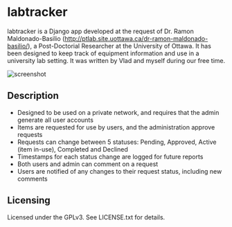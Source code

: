 labtracker
===========

labtracker is a Django app developed at the request of Dr. Ramon Maldonado-Basilio (<http://ptlab.site.uottawa.ca/dr-ramon-maldonado-basilio/>), a Post-Doctorial Researcher at the University of Ottawa. It has been designed to keep track of equipment information and use in a university lab setting. It was written by Vlad and myself during our free time.

![screenshot](http://danielstjules.com/labtracker/screenshot.gif)

Description
------------

* Designed to be used on a private network, and requires that the admin generate all user accounts
* Items are requested for use by users, and the administration approve requests
* Requests can change between 5 statuses: Pending, Approved, Active (item in-use), Completed and Declined
* Timestamps for each status change are logged for future reports
* Both users and admin can comment on a request
* Users are notified of any changes to their request status, including new comments

Licensing
---------

Licensed under the GPLv3. See LICENSE.txt for details.